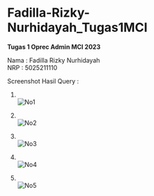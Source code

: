 # Fadilla-Rizky-Nurhidayah_Tugas1MCI

**Tugas 1 Oprec Admin MCI 2023**

Nama  : Fadilla Rizky Nurhidayah <br>
NRP   : 5025211110


Screenshot Hasil Query : <br>
1. <br> ![No1](https://user-images.githubusercontent.com/91003946/227263900-ebc8f1a1-04b9-4353-84d4-c8480aa73d97.png) 

2. <br> ![No2](https://user-images.githubusercontent.com/91003946/227263905-e0ed3bf1-453f-414b-82d0-d000366ed129.png)

3. <br> ![No3](https://user-images.githubusercontent.com/91003946/227263828-788ca211-acd9-4ec0-b3fc-c5f8edb450a3.png)

4. <br> ![No4](https://user-images.githubusercontent.com/91003946/227263886-513d3a3f-4507-4080-af34-dfcca85fb48c.png)

5. <br> ![No5](https://user-images.githubusercontent.com/91003946/227263894-8dc83372-77c9-42d9-b95a-a03bcf00cf2a.png)
